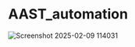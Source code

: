 ﻿# AAST_automation
![Screenshot 2025-02-09 114031](https://github.com/user-attachments/assets/fd0795a5-33ea-445c-809d-b200f7593624)
